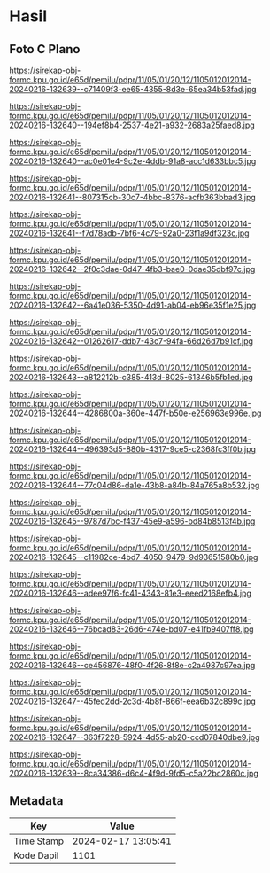 # Hasil

## Foto C Plano

https://sirekap-obj-formc.kpu.go.id/e65d/pemilu/pdpr/11/05/01/20/12/1105012012014-20240216-132639--c71409f3-ee65-4355-8d3e-65ea34b53fad.jpg

https://sirekap-obj-formc.kpu.go.id/e65d/pemilu/pdpr/11/05/01/20/12/1105012012014-20240216-132640--194ef8b4-2537-4e21-a932-2683a25faed8.jpg

https://sirekap-obj-formc.kpu.go.id/e65d/pemilu/pdpr/11/05/01/20/12/1105012012014-20240216-132640--ac0e01e4-9c2e-4ddb-91a8-acc1d633bbc5.jpg

https://sirekap-obj-formc.kpu.go.id/e65d/pemilu/pdpr/11/05/01/20/12/1105012012014-20240216-132641--807315cb-30c7-4bbc-8376-acfb363bbad3.jpg

https://sirekap-obj-formc.kpu.go.id/e65d/pemilu/pdpr/11/05/01/20/12/1105012012014-20240216-132641--f7d78adb-7bf6-4c79-92a0-23f1a9df323c.jpg

https://sirekap-obj-formc.kpu.go.id/e65d/pemilu/pdpr/11/05/01/20/12/1105012012014-20240216-132642--2f0c3dae-0d47-4fb3-bae0-0dae35dbf97c.jpg

https://sirekap-obj-formc.kpu.go.id/e65d/pemilu/pdpr/11/05/01/20/12/1105012012014-20240216-132642--6a41e036-5350-4d91-ab04-eb96e35f1e25.jpg

https://sirekap-obj-formc.kpu.go.id/e65d/pemilu/pdpr/11/05/01/20/12/1105012012014-20240216-132642--01262617-ddb7-43c7-94fa-66d26d7b91cf.jpg

https://sirekap-obj-formc.kpu.go.id/e65d/pemilu/pdpr/11/05/01/20/12/1105012012014-20240216-132643--a812212b-c385-413d-8025-61346b5fb1ed.jpg

https://sirekap-obj-formc.kpu.go.id/e65d/pemilu/pdpr/11/05/01/20/12/1105012012014-20240216-132644--4286800a-360e-447f-b50e-e256963e996e.jpg

https://sirekap-obj-formc.kpu.go.id/e65d/pemilu/pdpr/11/05/01/20/12/1105012012014-20240216-132644--496393d5-880b-4317-9ce5-c2368fc3ff0b.jpg

https://sirekap-obj-formc.kpu.go.id/e65d/pemilu/pdpr/11/05/01/20/12/1105012012014-20240216-132644--77c04d86-da1e-43b8-a84b-84a765a8b532.jpg

https://sirekap-obj-formc.kpu.go.id/e65d/pemilu/pdpr/11/05/01/20/12/1105012012014-20240216-132645--9787d7bc-f437-45e9-a596-bd84b8513f4b.jpg

https://sirekap-obj-formc.kpu.go.id/e65d/pemilu/pdpr/11/05/01/20/12/1105012012014-20240216-132645--c11982ce-4bd7-4050-9479-9d93651580b0.jpg

https://sirekap-obj-formc.kpu.go.id/e65d/pemilu/pdpr/11/05/01/20/12/1105012012014-20240216-132646--adee97f6-fc41-4343-81e3-eeed2168efb4.jpg

https://sirekap-obj-formc.kpu.go.id/e65d/pemilu/pdpr/11/05/01/20/12/1105012012014-20240216-132646--76bcad83-26d6-474e-bd07-e41fb9407ff8.jpg

https://sirekap-obj-formc.kpu.go.id/e65d/pemilu/pdpr/11/05/01/20/12/1105012012014-20240216-132646--ce456876-48f0-4f26-8f8e-c2a4987c97ea.jpg

https://sirekap-obj-formc.kpu.go.id/e65d/pemilu/pdpr/11/05/01/20/12/1105012012014-20240216-132647--45fed2dd-2c3d-4b8f-866f-eea6b32c899c.jpg

https://sirekap-obj-formc.kpu.go.id/e65d/pemilu/pdpr/11/05/01/20/12/1105012012014-20240216-132647--363f7228-5924-4d55-ab20-ccd07840dbe9.jpg

https://sirekap-obj-formc.kpu.go.id/e65d/pemilu/pdpr/11/05/01/20/12/1105012012014-20240216-132639--8ca34386-d6c4-4f9d-9fd5-c5a22bc2860c.jpg


## Metadata

| Key        | Value               |
| ---------- | ------------------- |
| Time Stamp | 2024-02-17 13:05:41 |
| Kode Dapil | 1101                |



